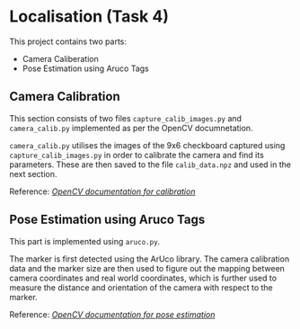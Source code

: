 # Localisation (Task 4) 

This project contains two parts:
- Camera Caliberation
- Pose Estimation using Aruco Tags

## Camera Calibration
This section consists of two files ``capture_calib_images.py`` and ``camera_calib.py`` implemented as per the OpenCV documnetation.

``camera_calib.py`` utilises the images of the 9x6 checkboard captured using ``capture_calib_images.py`` in order to calibrate the camera and find its parameters. These are then saved to the file ``calib_data.npz`` and used in the next section.


Reference:  *[OpenCV documentation for calibration](https://docs.opencv.org/4.x/dc/dbb/tutorial_py_calibration.html)*

## Pose Estimation using Aruco Tags
This part is implemented using ``aruco.py``. 

The marker is first detected using the ArUco library. The camera calibration data and the marker size are then used to figure out the mapping between camera coordinates and real world coordinates, which is further used to measure the distance and orientation of the camera with respect to the marker. 


Reference:  *[OpenCV documentation for pose estimation](https://docs.opencv.org/4.x/d5/dae/tutorial_aruco_detection.html)*
